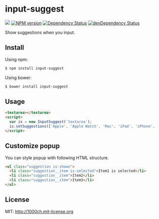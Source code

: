# input-suggest

[![](https://circleci.com/gh/1000ch/input-suggest.svg?style=shield&circle-token=c2cd81d5e68b0c2429278a315f2c1249c0d09378)](https://circleci.com/gh/1000ch/input-suggest)
[![NPM version](https://badge.fury.io/js/input-suggest.svg)](http://badge.fury.io/js/input-suggest)
[![Dependency Status](https://david-dm.org/1000ch/input-suggest.svg)](https://david-dm.org/1000ch/input-suggest)
[![devDependency Status](https://david-dm.org/1000ch/input-suggest/dev-status.svg)](https://david-dm.org/1000ch/input-suggest#info=devDependencies)

Show suggestions when you input.

## Install

Using npm:

```sh
$ npm install input-suggest
```

Using bower:

```sh
$ bower install input-suggest
```

## Usage

```html
<textarea></textarea>
<script>
  var is = new InputSuggest('textarea');
  is.setSuggestions(['Apple', 'Apple Watch', 'Mac', 'iPad', 'iPhone', 'iPod', 'iPod Touch']);
</script>
```

## Customize popup

You can style popup with following HTML structure.

```html
<ul class="suggestion is-shown">
  <li class="suggestion__item is-selected">Item1 is selected</li>
  <li class="suggestion__item">Item2</li>
  <li class="suggestion__item">Item3</li>
</ul>
```

## License

MIT: http://1000ch.mit-license.org
